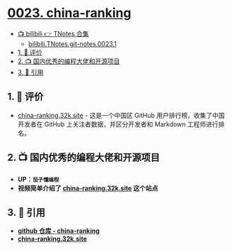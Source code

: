 # [0023. china-ranking](https://github.com/tnotesjs/TNotes.git-notes/tree/main/notes/0023.%20china-ranking)

<!-- region:toc -->

- [📺 bilibili 👉 TNotes 合集](https://space.bilibili.com/407241004)
  - [bilibili.TNotes.git-notes.0023.1](https://www.bilibili.com/video/BV1qpa6zrEeC)
- [1. 🫧 评价](#1--评价)
- [2. 📺 国内优秀的编程大佬和开源项目](#2--国内优秀的编程大佬和开源项目)
- [3. 🔗 引用](#3--引用)

<!-- endregion:toc -->

## 1. 🫧 评价

- [china-ranking.32k.site][1] - 这是一个中国区 GitHub 用户排行榜，收集了中国开发者在 GitHub 上关注者数据，并区分开发者和 Markdown 工程师进行排名。

## 2. 📺 国内优秀的编程大佬和开源项目

<B id="BV1qpa6zrEeC" />

- UP：`茄子懂编程`
- 视频简单介绍了 [china-ranking.32k.site][1] 这个站点

## 3. 🔗 引用

- [github 仓库 - china-ranking][2]
- [china-ranking.32k.site][1]

[1]: https://china-ranking.32k.site/
[2]: https://github.com/hellokaton/china-ranking
